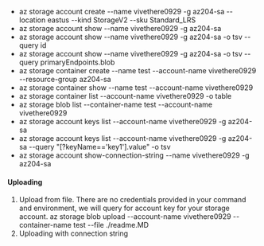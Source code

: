 - az storage account create --name vivethere0929 -g az204-sa --location eastus --kind StorageV2 --sku Standard_LRS
- az storage account show --name vivethere0929 -g az204-sa
- az storage account show --name vivethere0929 -g az204-sa -o tsv --query id
- az storage account show --name vivethere0929 -g az204-sa -o tsv --query primaryEndpoints.blob
- az storage container create --name test --account-name vivethere0929 --resource-group az204-sa
- az storage container show --name test --account-name vivethere0929
- az storage container list --account-name vivethere0929 -o table
- az storage blob list --container-name test --account-name vivethere0929
- az storage account keys list --account-name vivethere0929 -g az204-sa 
- az storage account keys list --account-name vivethere0929 -g az204-sa --query "[?keyName=='key1'].value" -o tsv
- az storage account show-connection-string --name vivethere0929 -g az204-sa

#### Uploading
1. Upload from file. There are no credentials provided in your command and environment, we will query for account key for your storage account.
   az storage blob upload --account-name vivethere0929 --container-name test --file ./readme.MD
2. Uploading with connection string
